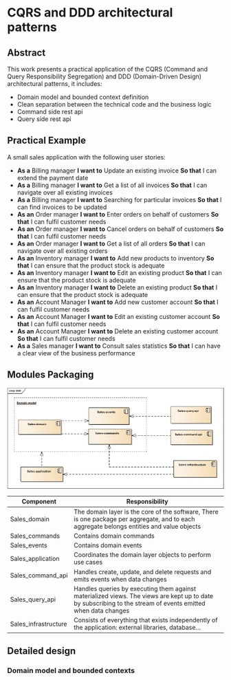 # CQRS and DDD architectural patterns

## Abstract
This work presents a practical application of the CQRS (Command and Query Responsibility Segregation) and DDD (Domain-Driven Design) architectural patterns, it includes:  
*	Domain model and bounded context definition
*	Clean separation between the technical code and the business logic
*	Command side rest api
*	Query side rest api

## Practical Example
A small sales application with the following user stories: 
* **As a** Billing manager **I want to** Update an existing invoice **So that** I can extend the payment date
* **As a** Billing manager **I want to** Get a list of all invoices **So that** I can navigate over all existing invoices 
* **As a** Billing manager **I want to** Searching for particular invoices **So that** I can find invoices to be updated 
* **As an** Order manager **I want to** Enter orders on behalf of customers **So that** I can fulfil customer needs
* **As an** Order manager **I want to** Cancel orders on behalf of customers **So that** I can fulfil customer needs
* **As an** Order manager **I want to** Get a list of all orders **So that** I can navigate over all existing orders 
* **As an** Inventory manager	**I want to** Add new products to inventory **So that** I can ensure that the product stock is adequate 
* **As an** Inventory manager	**I want to** Edit an existing product **So that** I can ensure that the product stock is adequate
* **As an** Inventory manager	**I want to** Delete an existing product **So that** I can ensure that the product stock is adequate
* **As an** Account Manager **I want to** Add new customer account **So that** I can fulfil customer needs
* **As an** Account Manager **I want to** Edit an existing customer account **So that** I can fulfil customer needs
* **As an** Account Manager **I want to** Delete an existing customer account **So that** I can fulfil customer needs
* **As a** Sales manager **I want to** Consult sales statistics **So that** I can have a clear view of the business performance
## Modules Packaging
![](https://github.com/AfifBouzidi/CQRS_DDD/blob/master/Modules%20Packaging%20.png)

| Component  | Responsibility    |
| ------------ | ------------ |
|  Sales_domain  | The domain layer is the core of the software, There is one package per aggregate, and to each aggregate belongs entities and value objects   |
| Sales_commands   | Contains domain commands   |
|  Sales_events |  Contains domain events  |
| Sales_application       |   Coordinates the domain layer objects to perform use cases|
|   Sales_command_api|  Handles create, update, and delete requests and emits events when data changes |
|   Sales_query_api|  Handles queries by executing them against materialized views. The views are kept up to date by subscribing to the stream of events emitted when data changes |
| Sales_infrastructure  |  Consists of everything that exists independently of the application: external libraries, database… |

## Detailed design
### Domain model and bounded contexts 
